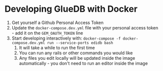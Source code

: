 # Developing GlueDB with Docker

1. Get yourself a Github Personal Access Token
2. Update the `docker-compose.dev.yml` file with your personal access token - add it on the `GEM_OAUTH_TOKEN` line
3. Start developing interactively with: `docker-compose -f docker-compose.dev.yml run --service-ports edidb bash`
   1. It will take a while to run the first time
   2. You can run any rails or other commands you would like
   3. Any files you edit locally will be updated inside the image automatically - you don't need to run an editor inside the image
